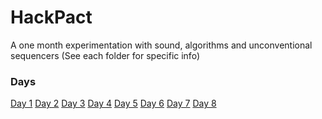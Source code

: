 # HackPact
A one month experimentation with sound, algorithms and unconventional sequencers
(See each folder for specific info)

### Days
[Day 1](https://dfeles.github.io/HackPact/Day-1)
[Day 2](https://dfeles.github.io/HackPact/Day-2)
[Day 3](https://dfeles.github.io/HackPact/Day-3)
[Day 4](https://dfeles.github.io/HackPact/Day-4)
[Day 5](https://dfeles.github.io/HackPact/Day-5)
[Day 6](https://dfeles.github.io/HackPact/Day-6)
[Day 7](https://dfeles.github.io/HackPact/Day-7)
[Day 8](https://dfeles.github.io/HackPact/Day-8)